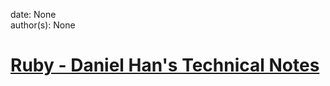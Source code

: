 
date: None  
author(s): None  

# [Ruby - Daniel Han's Technical Notes](https://sites.google.com/site/xiangyangsite/home/technical-tips/software-development/ruby)



